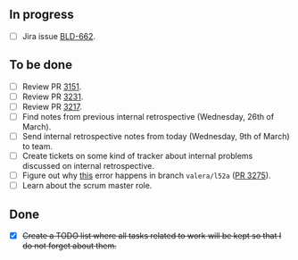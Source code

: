 ## In progress ##

- [ ] Jira issue [BLD-662](https://edx-wiki.atlassian.net/browse/BLD-662).

## To be done ##

- [ ] Review PR [3151](https://github.com/edx/edx-platform/pull/3151).
- [ ] Review PR [3231](https://github.com/edx/edx-platform/pull/3231).
- [ ] Review PR [3217](https://github.com/edx/edx-platform/pull/3217).
- [ ] Find notes from previous internal retrospective (Wednesday, 26th of March).
- [ ] Send internal retrospective notes from today (Wednesday, 9th of March) to team.
- [ ] Create tickets on some kind of tracker about internal problems discussed on internal retrospective.
- [ ] Figure out why [this](https://gist.github.com/valera-rozuvan/10283848) error happens in branch `valera/l52a` ([PR 3275](https://github.com/edx/edx-platform/pull/3275)).
- [ ] Learn about the scrum master role.

## Done ##

- [X] ~~Create a TODO list where all tasks related to work will be kept so that I do not forget about them.~~
